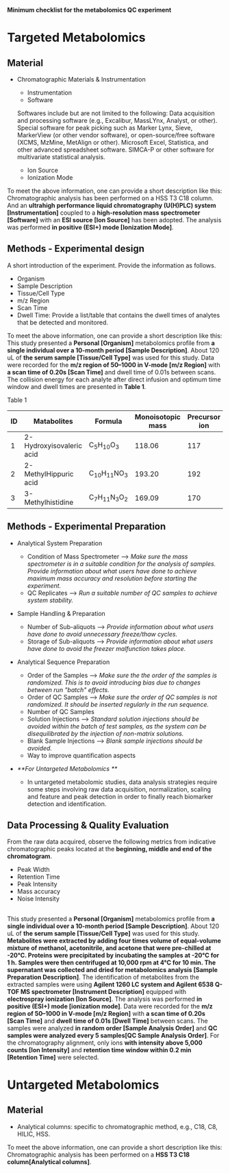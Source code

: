 **Minimum checklist for the metabolomics QC experiment** 

# Targeted Metabolomics

## Material 

- Chromatographic Materials & Instrumentation
  - Instrumentation
  - Software
  
  Softwares include but are not limited to the following:
  Data acquisition and processing software (e.g., Excalibur, MassLYnx, Analyst, or other). Special software for peak picking such as Marker Lynx, Sieve, MarkerView (or other vendor software), or open-source/free software (XCMS, MzMine, MetAlign or other). Microsoft Excel, Statistica, and other advanced spreadsheet software. SIMCA-P or other software for multivariate statistical analysis.
  - Ion Source
  - Ionization Mode
  
To meet the above information, one can provide a short description like this: Chromatographic analysis has been performed on a HSS T3 C18 column. And an **ultrahigh performance liquid chromatography (U(H)PLC) system [Instrumentation]** coupled to a **high-resolution mass spectrometer [Software]** with an **ESI source [Ion Source]** has been adopted. The analysis was performed **in positive (ESI+) mode [Ionization Mode]**.


## Methods - Experimental design

A short introduction of the experiment. Provide the information as follows. 
- Organism
- Sample Description
- Tissue/Cell Type
- m/z Region
- Scan Time
- Dwell Time: Provide a list/table that contains the dwell times of analytes that be detected and monitored.

To meet the above information, one can provide a short description like this: This study presented a **Personal [Organism]** metabolomics profile from **a single individual over a 10-month period [Sample Description]**. About 120 uL of **the serum sample [Tissue/Cell Type]** was used for this study. Data were recorded for the **m/z region of 50–1000 in V-mode [m/z Region]** with **a scan time of 0.20s [Scan Time]** and dwell time of 0.01s between scans. The collision energy for each analyte after direct infusion and optimum time window and dwell times are presented in **Table 1**.

Table 1

|ID|Matabolites|Formula|Monoisotopic mass|Precursor ion|Product ion|RT(min)|Molecular weight|Dwell time|
|---|---------|-------|------|------|------|------|------|------|
|1|2-Hydroxyisovaleric acid|C<sub>5</sub>H<sub>10</sub>O<sub>3</sub>|118.06|117|71|6.0|118.13|0.005|
|2|2-MethylHippuric acid|C<sub>10</sub>H<sub>11</sub>NO<sub>3</sub>|193.20|192|148|8.2|193.20|0.005|
|3|3-Methylhistidine|C<sub>7</sub>H<sub>11</sub>N<sub>3</sub>O<sub>2</sub>|169.09|170|109|19.0|169.17|0.003|

## Methods - Experimental Preparation

- Analytical System Preparation
  - Condition of Mass Spectrometer --> _Make sure the mass spectrometer is in a suitable condition for the analysis of samples. Provide information about what users have done to achieve maximum mass accuracy and resolution before starting the experiment._
  - QC Replicates --> _Run a suitable number of QC samples to achieve system stability._
- Sample Handling & Preparation
  - Number of Sub-aliquots --> _Provide information about what users have done to avoid unnecessary freeze/thaw cycles._
  - Storage of Sub-aliquots --> _Provide information about what users have done to avoid the freezer malfunction takes place._
- Analytical Sequence Preparation
  - Order of the Samples --> _Make sure the the order of the samples is randomized. This is to avoid introducing bias due to changes between run "batch" effects._ 
  - Order of QC Samples --> _Make sure the order of QC samples is not randomized. It should be inserted regularly in the run sequence._ 
  - Number of QC Samples 
  - Solution Injections --> _Standard solution injections should be avoided within the batch of test samples, as the system can be disequilibrated by the injection of non-matrix solutions._
  - Blank Sample Injections --> _Blank sample injections should be avoided._
  - Way to improve quantification aspects

- _**For Untargeted Metabolomics **_
  - In untargeted metabolomic studies, data analysis strategies require some steps involving raw data acquisition, normalization, scaling and feature and peak detection in order to finally reach biomarker detection and identification. 



## Data Processing & Quality Evaluation

From the raw data acquired, observe the following metrics from indicative chromatographic peaks located at the **beginning, middle and end of the chromatogram**.

- Peak Width
- Retention Time
- Peak Intensity
- Mass accuracy
- Noise Intensity 


## 

This study presented a **Personal [Organism]** metabolomics profile from **a single individual over a 10-month period [Sample Description]**. About 120 uL of **the serum sample [Tissue/Cell Type]** was used for this study. **Metabolites were extracted by adding four times volume of equal-volume mixture of methanol, acetonitrile, and acetone that were pre-chilled at -20°C. Proteins were precipitated by incubating the samples at -20°C for 1 h. Samples were then centrifuged at 10,000 rpm at 4°C for 10 min. The supernatant was collected and dried for metabolomics analysis [Sample Preparation Description]**. The identification of metabolites from the extracted samples were using **Agilent 1260 LC system and Agilent 6538 Q-TOF MS spectrometer [Instrument Description]** equipped with **electrospray ionization [Ion Source]**. The analysis was performed **in positive (ESI+) mode [ionization mode]**. Data were recorded for the **m/z region of 50–1000 in V-mode [m/z Region]** with **a scan time of 0.20s [Scan Time]** and **dwell time of 0.01s [Dwell Time]** between scans. The samples were analyzed **in random order [Sample Analysis Order]** and **QC samples were analyzed every 5 samples[QC Sample Analysis Order]**. For the chromatography alignment, only ions **with intensity above 5,000 counts [Ion Intensity]** and **retention time window within 0.2 min [Retention Time]** were selected.  

# Untargeted Metabolomics

## Material 
- Analytical columns: specific to chromatographic method, e.g., C18, C8, HILIC, HSS.

To meet the above information, one can provide a short description like this: Chromatographic analysis has been performed on a **HSS T3 C18 column[Analytical columns]**.
